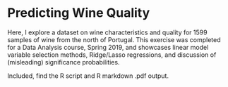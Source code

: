# Predicting Wine Quality
Here, I explore a dataset on wine characteristics and quality for 1599 samples of wine from the north of Portugal.
This exercise was completed for a Data Analysis course, Spring 2019, and showcases linear model variable selection methods,
Ridge/Lasso regressions, and discussion of (misleading) significance probabilities.

Included, find the R script and R markdown .pdf output.  
